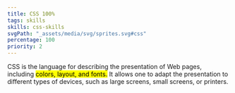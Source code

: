 ```yaml
---
title: CSS 100%
tags: skills
skills: css-skills 
svgPath: "_assets/media/svg/sprites.svg#css"
percentage: 100
priority: 2
---
```

CSS is the language for describing the presentation of Web pages, including <mark>colors, layout, and fonts.</mark> It allows one to adapt the presentation to different types of devices, such as large screens, small screens, or printers.

<!-- excerpt -->


